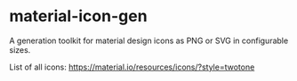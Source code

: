 # material-icon-gen

A generation toolkit for material design icons as PNG or SVG in configurable sizes.

List of all icons: https://material.io/resources/icons/?style=twotone
